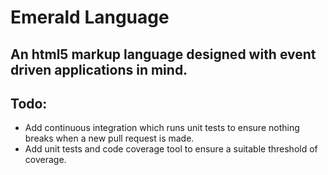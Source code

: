 # Emerald Language
## An html5 markup language designed with event driven applications in mind.

## Todo:
- Add continuous integration which runs unit tests to ensure nothing breaks when a new pull request is made.
- Add unit tests and code coverage tool to ensure a suitable threshold of coverage.
